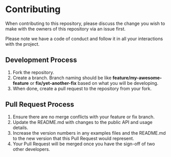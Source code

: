 # Contributing

When contributing to this repository, please discuss the change you wish to make with the owners of this repository via an issue first.

Please note we have a code of conduct and follow it in all your interactions with the project.

## Development Process

1. Fork the repository.
2. Create a branch. Branch naming should be like **feature/my-awesome-feature** or **fix/yet-another-fix** based on what you will be developing.
3. When done, create a pull request to the repository from your fork.

## Pull Request Process

1. Ensure there are no merge conflicts with your feature or fix branch.
2. Update the README.md with changes to the public API and usage details.
3. Increase the version numbers in any examples files and the README.md to the new version that this Pull Request would represent.
4. Your Pull Request will be merged once you have the sign-off of two other developers.

